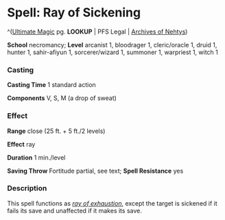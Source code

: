 # Spell: Ray of Sickening

^([Ultimate Magic][ss-ray-of-sickening] pg. **LOOKUP** | PFS Legal | [Archives of Nehtys][sn-ray-of-sickening])

**School** necromancy; **Level** arcanist 1, bloodrager 1, cleric/oracle 1, druid 1, hunter 1, sahir-afiyun 1, sorcerer/wizard 1, summoner 1, warpriest 1, witch 1

### Casting

**Casting Time** 1 standard action  

**Components** V, S, M (a drop of sweat)

### Effect

**Range** close (25 ft. + 5 ft./2 levels)  

**Effect** ray  

**Duration** 1 min./level  

**Saving Throw** Fortitude partial, see text; **Spell Resistance** yes

### Description

This spell functions as _[ray of exhaustion]_, except the target is sickened if it fails its save and unaffected if it makes its save.

[ss-ray-of-sickening]: http://paizo.com/pathfinderRPG/v57
[sn-ray-of-sickening]: http://www.archivesofnethys.com/SpellDisplay.aspx?ItemName=Ray%20of%20Sickening
[ray of exhaustion]: http://www.archivesofnethys.com/SpellDisplay.aspx?ItemName=ray%20of%20exhaustion